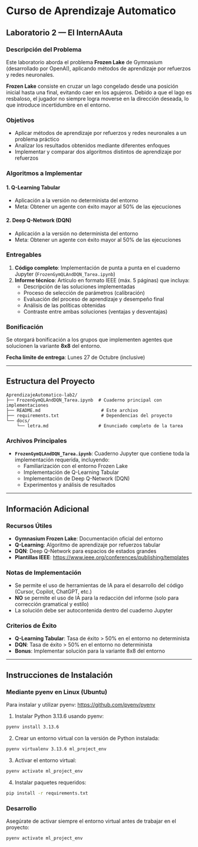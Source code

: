 # Curso de Aprendizaje Automatico
## Laboratorio 2 — El InternAAuta

### Descripción del Problema

Este laboratorio aborda el problema **Frozen Lake** de Gymnasium (desarrollado por OpenAI), aplicando métodos de aprendizaje por refuerzos y redes neuronales.

**Frozen Lake** consiste en cruzar un lago congelado desde una posición inicial hasta una final, evitando caer en los agujeros. Debido a que el lago es resbaloso, el jugador no siempre logra moverse en la dirección deseada, lo que introduce incertidumbre en el entorno.

### Objetivos

- Aplicar métodos de aprendizaje por refuerzos y redes neuronales a un problema práctico
- Analizar los resultados obtenidos mediante diferentes enfoques
- Implementar y comparar dos algoritmos distintos de aprendizaje por refuerzos

### Algoritmos a Implementar

#### 1. Q-Learning Tabular
- Aplicación a la versión no determinista del entorno
- Meta: Obtener un agente con éxito mayor al 50% de las ejecuciones

#### 2. Deep Q-Network (DQN)
- Aplicación a la versión no determinista del entorno
- Meta: Obtener un agente con éxito mayor al 50% de las ejecuciones

### Entregables

1. **Código completo**: Implementación de punta a punta en el cuaderno Jupyter (`FrozenGymQLAndDQN_Tarea.ipynb`)
2. **Informe técnico**: Artículo en formato IEEE (máx. 5 páginas) que incluya:
   - Descripción de las soluciones implementadas
   - Proceso de selección de parámetros (calibración)
   - Evaluación del proceso de aprendizaje y desempeño final
   - Análisis de las políticas obtenidas
   - Contraste entre ambas soluciones (ventajas y desventajas)

### Bonificación
Se otorgará bonificación a los grupos que implementen agentes que solucionen la variante **8x8** del entorno.

**Fecha límite de entrega**: Lunes 27 de Octubre (inclusive)

---

## Estructura del Proyecto

```
AprendizajeAutomatico-lab2/
├── FrozenGymQLAndDQN_Tarea.ipynb  # Cuaderno principal con implementaciones
├── README.md                       # Este archivo
├── requirements.txt                # Dependencias del proyecto
└── docs/
    └── letra.md                   # Enunciado completo de la tarea
```

### Archivos Principales

- **`FrozenGymQLAndDQN_Tarea.ipynb`**: Cuaderno Jupyter que contiene toda la implementación requerida, incluyendo:
  - Familiarización con el entorno Frozen Lake
  - Implementación de Q-Learning Tabular
  - Implementación de Deep Q-Network (DQN)
  - Experimentos y análisis de resultados

---

## Información Adicional

### Recursos Útiles
- **Gymnasium Frozen Lake**: Documentación oficial del entorno
- **Q-Learning**: Algoritmo de aprendizaje por refuerzos tabular
- **DQN**: Deep Q-Network para espacios de estados grandes
- **Plantillas IEEE**: https://www.ieee.org/conferences/publishing/templates

### Notas de Implementación
- Se permite el uso de herramientas de IA para el desarrollo del código (Cursor, Copilot, ChatGPT, etc.)
- **NO** se permite el uso de IA para la redacción del informe (solo para corrección gramatical y estilo)
- La solución debe ser autocontenida dentro del cuaderno Jupyter

### Criterios de Éxito
- **Q-Learning Tabular**: Tasa de éxito > 50% en el entorno no determinista
- **DQN**: Tasa de éxito > 50% en el entorno no determinista
- **Bonus**: Implementar solución para la variante 8x8 del entorno

---

## Instrucciones de Instalación

### Mediante pyenv en Linux (Ubuntu)

Para instalar y utilizar pyenv: https://github.com/pyenv/pyenv

1. Instalar Python 3.13.6 usando pyenv:
```bash
pyenv install 3.13.6
```

2. Crear un entorno virtual con la versión de Python instalada:
```bash
pyenv virtualenv 3.13.6 ml_project_env
```

3. Activar el entorno virtual:
```bash
pyenv activate ml_project_env
```

4. Instalar paquetes requeridos:
```bash
pip install -r requirements.txt
```

### Desarrollo

Asegúrate de activar siempre el entorno virtual antes de trabajar en el proyecto:
```bash
pyenv activate ml_project_env
```

